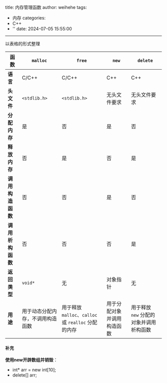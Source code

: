 title: 内存管理函数
author: weihehe
tags:
  - 内存
categories:
  - C++
  - ''
date: 2024-07-05 15:55:00
---

以表格的形式整理
<!-- more -->

| 函数         | `malloc` | `free` | `new` | `delete` |
|--------------|----------|--------|-------|----------|
| **语言**     | C/C++    | C/C++  | C++   | C++      |
| **头文件**   | `<stdlib.h>` | `<stdlib.h>` | 无头文件要求 | 无头文件要求 |
| **分配内存** | 是       | 否     | 是    | 否       |
| **释放内存** | 否       | 是     | 否    | 是       |
| **调用构造函数** | 否    | 否     | 是    | 否       |
| **调用析构函数** | 否     | 否     | 否    | 是       |
| **返回类型** | `void*`  | 无     | 对象指针 | 无      |
| **用途**     | 用于动态分配内存，不调用构造函数 | 用于释放 `malloc`、`calloc` 或 `realloc` 分配的内存 | 用于分配对象并调用构造函数 | 用于释放 `new` 分配的对象并调用析构函数 |

#### 补充 

**使用new开辟数组并销毁**： 
- int* arr = new int[10];
- delete[] arr;